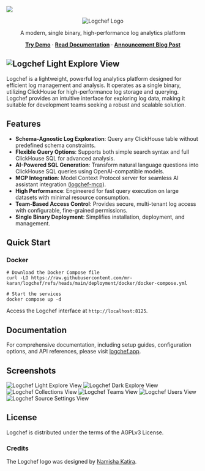 <a href="https://zerodha.tech"><img src="https://zerodha.tech/static/images/github-badge.svg" /></a>

<p align="center"><img src="LOGCHEF.svg" alt="Logchef Logo" /></p>

<p align="center">A modern, single binary, high-performance log analytics platform</p>

<p align="center">
  <a href="https://demo.logchef.app"><strong>Try Demo</strong></a> ·
  <a href="https://logchef.app"><strong>Read Documentation</strong></a> ·
  <a href="https://mrkaran.dev/posts/announcing-logchef/"><strong>Announcement Blog Post</strong></a>
</p>

## ![Logchef Light Explore View](screenshots/logchef_light_explore.png)

Logchef is a lightweight, powerful log analytics platform designed for efficient log management and analysis. It operates as a single binary, utilizing ClickHouse for high-performance log storage and querying. Logchef provides an intuitive interface for exploring log data, making it suitable for development teams seeking a robust and scalable solution.

## Features

- **Schema-Agnostic Log Exploration**: Query any ClickHouse table without predefined schema constraints.
- **Flexible Query Options**: Supports both simple search syntax and full ClickHouse SQL for advanced analysis.
- **AI-Powered SQL Generation**: Transform natural language questions into ClickHouse SQL queries using OpenAI-compatible models.
- **MCP Integration**: Model Context Protocol server for seamless AI assistant integration ([logchef-mcp](https://github.com/mr-karan/logchef-mcp)).
- **High Performance**: Engineered for fast query execution on large datasets with minimal resource consumption.
- **Team-Based Access Control**: Provides secure, multi-tenant log access with configurable, fine-grained permissions.
- **Single Binary Deployment**: Simplifies installation, deployment, and management.

## Quick Start

### Docker

```shell
# Download the Docker Compose file
curl -LO https://raw.githubusercontent.com/mr-karan/logchef/refs/heads/main/deployment/docker/docker-compose.yml

# Start the services
docker compose up -d
```

Access the Logchef interface at `http://localhost:8125`.

## Documentation

For comprehensive documentation, including setup guides, configuration options, and API references, please visit [logchef.app](https://logchef.app).

## Screenshots

![Logchef Light Explore View](screenshots/logchef_light_explore.png)
![Logchef Dark Explore View](screenshots/logchef_dark_explore.png)
![Logchef Collections View](screenshots/logchef_collections.png)
![Logchef Teams View](screenshots/logchef_teams.png)
![Logchef Users View](screenshots/logchef_users.png)
![Logchef Source Settings View](screenshots/logchef_source.png)

## License

Logchef is distributed under the terms of the AGPLv3 License.

### Credits

The Logchef logo was designed by [Namisha Katira](https://www.behance.net/katiranimi015d).
